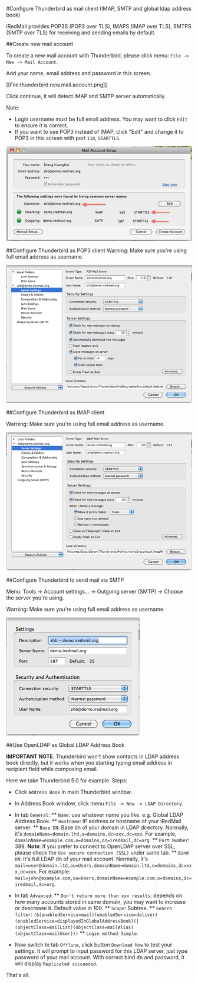 #Configure Thunderbird as mail client (IMAP, SMTP and global ldap address book)

iRedMail provides POP3S (POP3 over TLS), IMAPS (IMAP over TLS), SMTPS (SMTP over TLS) for receiving and sending emails by default.

##Create new mail account

To create a new mail account with Thunderbird, please click menu: `File -> New -> Mail Account`.

Add your name, email address and password in this screen.

[[File:thunderbird.new.mail.account.png]]

Click continue, it will detect IMAP and SMTP server automatically.

Note:

* Login username must be full email address. You may want to click `Edit` to ensure it is correct.
* If you want to use POP3 instead of IMAP, click "Edit" and change it to POP3 in this screen with port `110`, `STARTTLS`.

![](images/Thunderbird.new.mail.account.setup.png "Thunderbird.new.mail.account.setup.png")

##Configure Thunderbird as POP3 client
Warning: Make sure you're using full email address as username.

![](images/Thunderbird.pop3.png "Thunderbird.pop3.png")

##Configure Thunderbird as IMAP client

Warning: Make sure you're using full email address as username.

![](images/Thunderbird.imap.png "Thunderbird.imap.png")

##Configure Thunderbird to send mail via SMTP

Menu: Tools -> Account settings... -> Outgoing server (SMTP) -> Choose the server you're using.

Warning: Make sure you're using full email address as username.

![](images/Thunderbird.smtp.png "Thunderbird.smtp.png")

##Use OpenLDAP as Global LDAP Address Book

__IMPORTANT NOTE__: Thunderbird won't show contacts in LDAP address book directly, but it works when you starting typing email address in recipient field while composing email.

Here we take Thunderbird 5.0 for example. Steps:

* Click `Address Book` in main Thunderbird window. 
* In Address Book window, click menu `File -> New -> LDAP Directory`.
* In tab `General`:
** `Name`: use whatever name you like. e.g. Global LDAP Address Book.
** `Hostname`: IP address or hostname of your iRedMail server.
** `Base DN`: Base dn of your domain in LDAP directory. Normally, it's `domainName=domain.ltd,o=domains,dc=xxx,dc=xxx`. For example, `domainName=example.com,o=domains,dc=iredmail,dc=org`.
** `Port Number`: 389. __Note__: If you prefer to connect to OpenLDAP server over SSL, please check the `Use secure connection (SSL)` under same tab.
** `Bind DN`: It's full LDAP dn of your mail account. Normally, it's `mail=user@domain.ltd,ou=Users,domainName=domain.ltd,o=domains,dc=xxx,dc=xxx`. For example: `mail=john@example.com,ou=Users,domainName=example.com,o=domains,dc=iredmail,dc=org`.
* In tab `Advanced`:
** `Don't return more than xxx results`: depends on how many accounts stored in same domain, you may want to increase or descrease it. Default value in 100.
** `Scope`: Subtree.
** `Search filter`: `(&(enabledService=mail)(enabledService=deliver)(enabledService=displayedInGlobalAddressBook)(|(objectClass=mailList)(objectClass=mailAlias)(objectClass=mailUser)))`
** `Login method`: `Simple`.

* Now switch to tab `Offline`, click button `Download Now` to test your settings. It will prompt to input password for this LDAP server, just type password of your mail account. With correct bind dn and password, it will display `Replicated succeeded`.

That's all.
